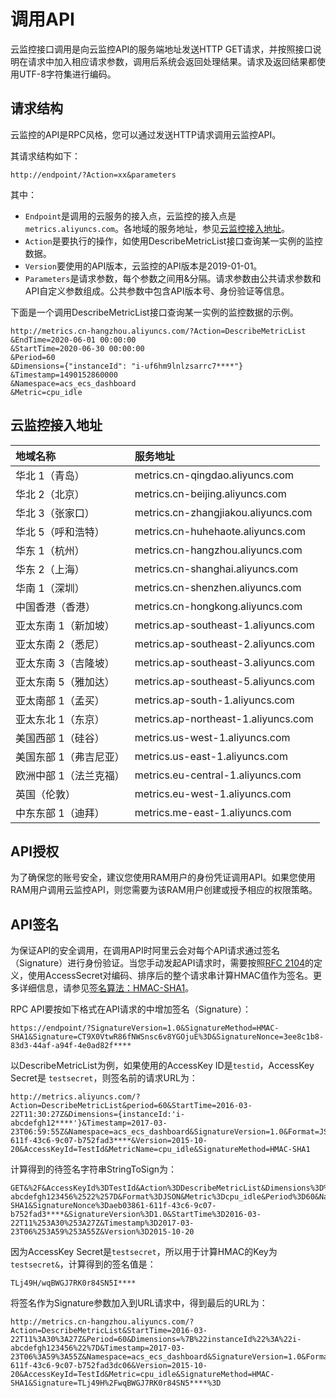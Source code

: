# 调用API

云监控接口调用是向云监控API的服务端地址发送HTTP GET请求，并按照接口说明在请求中加入相应请求参数，调用后系统会返回处理结果。请求及返回结果都使用UTF-8字符集进行编码。

## 请求结构

云监控的API是RPC风格，您可以通过发送HTTP请求调用云监控API。

其请求结构如下：

`http://endpoint/?Action=xx&parameters`

其中：

-   `Endpoint`是调用的云服务的接入点，云监控的接入点是`metrics.aliyuncs.com`。各地域的服务地址，参见[云监控接入地址](#section_xf3_lbv_zdb)。
-   `Action`是要执行的操作，如使用DescribeMetricList接口查询某一实例的监控数据。
-   `Version`要使用的API版本，云监控的API版本是2019-01-01。
-   `Parameters`是请求参数，每个参数之间用&分隔。请求参数由公共请求参数和API自定义参数组成。公共参数中包含API版本号、身份验证等信息。

下面是一个调用DescribeMetricList接口查询某一实例的监控数据的示例。

```
http://metrics.cn-hangzhou.aliyuncs.com/?Action=DescribeMetricList
&EndTime=2020-06-01 00:00:00
&StartTime=2020-06-30 00:00:00
&Period=60
&Dimensions={"instanceId": "i-uf6hm9lnlzsarrc7****"}
&Timestamp=1490152860000
&Namespace=acs_ecs_dashboard
&Metric=cpu_idle
```

## 云监控接入地址

|地域名称|服务地址|
|:---|:---|
|华北 1（青岛）|metrics.cn-qingdao.aliyuncs.com|
|华北 2（北京）|metrics.cn-beijing.aliyuncs.com|
|华北 3（张家口）|metrics.cn-zhangjiakou.aliyuncs.com|
|华北 5（呼和浩特）|metrics.cn-huhehaote.aliyuncs.com|
|华东 1（杭州）|metrics.cn-hangzhou.aliyuncs.com|
|华东 2（上海）|metrics.cn-shanghai.aliyuncs.com|
|华南 1（深圳）|metrics.cn-shenzhen.aliyuncs.com|
|中国香港（香港）|metrics.cn-hongkong.aliyuncs.com|
|亚太东南 1（新加坡）|metrics.ap-southeast-1.aliyuncs.com|
|亚太东南 2（悉尼）|metrics.ap-southeast-2.aliyuncs.com|
|亚太东南 3（吉隆坡）|metrics.ap-southeast-3.aliyuncs.com|
|亚太东南 5（雅加达）|metrics.ap-southeast-5.aliyuncs.com|
|亚太南部 1（孟买）|metrics.ap-south-1.aliyuncs.com|
|亚太东北 1（东京）|metrics.ap-northeast-1.aliyuncs.com|
|美国西部 1（硅谷）|metrics.us-west-1.aliyuncs.com|
|美国东部 1（弗吉尼亚）|metrics.us-east-1.aliyuncs.com|
|欧洲中部 1（法兰克福）|metrics.eu-central-1.aliyuncs.com|
|英国（伦敦）|metrics.eu-west-1.aliyuncs.com|
|中东东部 1（迪拜）|metrics.me-east-1.aliyuncs.com|

## API授权

为了确保您的账号安全，建议您使用RAM用户的身份凭证调用API。如果您使用RAM用户调用云监控API，则您需要为该RAM用户创建或授予相应的权限策略。

## API签名

为保证API的安全调用，在调用API时阿里云会对每个API请求通过签名（Signature）进行身份验证。当您手动发起API请求时，需要按照[RFC 2104](https://www.ietf.org/rfc/rfc2104.txt?spm=a2c4g.11186623.2.6.tstgdp&file=rfc2104.txt)的定义，使用AccessSecret对编码、排序后的整个请求串计算HMAC值作为签名。更多详细信息，请参见[签名算法：HMAC-SHA1](/cn.zh-CN/常见问题/产品使用/签名算法：HMAC-SHA1.md)。

RPC API要按如下格式在API请求的中增加签名（Signature）：

`https://endpoint/?SignatureVersion=1.0&SignatureMethod=HMAC-SHA1&Signature=CT9X0VtwR86fNWSnsc6v8YGOjuE%3D&SignatureNonce=3ee8c1b8-83d3-44af-a94f-4e0ad82f****`

以DescribeMetricList为例，如果使用的AccessKey ID是`testid`，AccessKey Secret是 `testsecret`，则签名前的请求URL为：

```
http://metrics.aliyuncs.com/?Action=DescribeMetricList&period=60&StartTime=2016-03-22T11:30:27Z&Dimensions={instanceId:'i-abcdefgh12****'}&Timestamp=2017-03-23T06:59:55Z&Namespace=acs_ecs_dashboard&SignatureVersion=1.0&Format=JSON&SignatureNonce=aeb03861-611f-43c6-9c07-b752fad3****&Version=2015-10-20&AccessKeyId=TestId&MetricName=cpu_idle&SignatureMethod=HMAC-SHA1
```

计算得到的待签名字符串StringToSign为：

```
GET&%2F&AccessKeyId%3DTestId&Action%3DDescribeMetricList&Dimensions%3D%257B%2522instanceId%2522%253A%2522i-abcdefgh123456%2522%257D&Format%3DJSON&Metric%3Dcpu_idle&Period%3D60&Namespace%3Dacs_ecs_dashboard&SignatureMethod%3DHMAC-SHA1&SignatureNonce%3Daeb03861-611f-43c6-9c07-b752fad3****&SignatureVersion%3D1.0&StartTime%3D2016-03-22T11%253A30%253A27Z&Timestamp%3D2017-03-23T06%253A59%253A55Z&Version%3D2015-10-20
```

因为AccessKey Secret是`testsecret`，所以用于计算HMAC的Key为`testsecret&`，计算得到的签名值是：

```
TLj49H/wqBWGJ7RK0r84SN5I****
```

将签名作为Signature参数加入到URL请求中，得到最后的URL为：

```
http://metrics.cn-hangzhou.aliyuncs.com/?Action=DescribeMetricList&StartTime=2016-03-22T11%3A30%3A27Z&Period=60&Dimensions=%7B%22instanceId%22%3A%22i-abcdefgh123456%22%7D&Timestamp=2017-03-23T06%3A59%3A55Z&Namespace=acs_ecs_dashboard&SignatureVersion=1.0&Format=JSON&SignatureNonce=aeb03861-611f-43c6-9c07-b752fad3dc06&Version=2015-10-20&AccessKeyId=TestId&Metric=cpu_idle&SignatureMethod=HMAC-SHA1&Signature=TLj49H%2FwqBWGJ7RK0r84SN5****%3D
```

